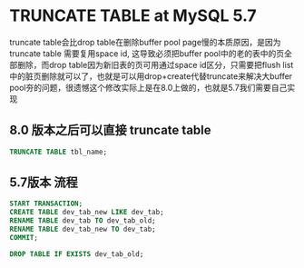 # TRUNCATE TABLE at MySQL 5.7


truncate table会比drop table在删除buffer pool page慢的本质原因，是因为truncate table 需要复用space id, 这导致必须把buffer pool中的老的表中的页全部删除，而drop table因为新旧表的页可用通过space id区分，只需要把flush list中的脏页删除就可以了，也就是可以用drop+create代替truncate来解决大buffer pool夯的问题，很遗憾这个修改实际上是在8.0上做的，也就是5.7我们需要自己实现
## 8.0 版本之后可以直接 truncate table
```sql
TRUNCATE TABLE tbl_name;
```


## 5.7版本 流程
```sql
START TRANSACTION;
CREATE TABLE dev_tab_new LIKE dev_tab; 
RENAME TABLE dev_tab TO dev_tab_old; 
RENAME TABLE dev_tab_new TO dev_tab; 
COMMIT;

DROP TABLE IF EXISTS dev_tab_old;
```
